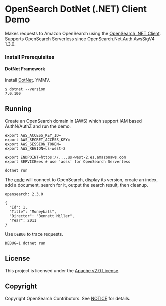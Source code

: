 # OpenSearch DotNet (.NET) Client Demo

Makes requests to Amazon OpenSearch using the [OpenSearch .NET Client](https://github.com/opensearch-project/opensearch-net). Supports OpenSearch Serverless since OpenSearch.Net.Auth.AwsSigV4 1.3.0.

### Install Prerequisites

#### DotNet Framework

Install [DotNet](https://learn.microsoft.com/en-us/dotnet/core/install). YMMV.

```
$ dotnet --version
7.0.100
```

## Running

Create an OpenSearch domain in (AWS) which support IAM based AuthN/AuthZ and run the demo.

```
export AWS_ACCESS_KEY_ID=
export AWS_SECRET_ACCESS_KEY=
export AWS_SESSION_TOKEN=
export AWS_REGION=us-west-2

export ENDPOINT=https://....us-west-2.es.amazonaws.com
export SERVICE=es # use 'aoss' for OpenSearch Serverless

dotnet run
```

The [code](Program.cs) will connect to OpenSearch, display its version, create an index, add a document, search for it, output the search result, then cleanup.

```
opensearch: 2.3.0

{
  "Id": 1,
  "Title": "Moneyball",
  "Director": "Bennett Miller",
  "Year": 2011
}
```

Use `DEBUG` to trace requests.

```
DEBUG=1 dotnet run
```

## License 

This project is licensed under the [Apache v2.0 License](LICENSE.txt).

## Copyright

Copyright OpenSearch Contributors. See [NOTICE](NOTICE.txt) for details.
